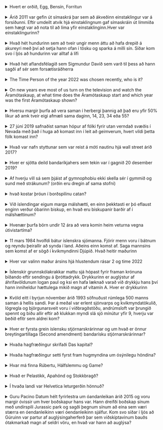 
<details>
<summary>Hvert er orðið, Egg, Bensín, Forritun</summary>
Skel (Shell) Valdi
</details>
<br>  
<details>
<summary>Árið 2011 var gefin út símaskrá þar sem að ákveðinn einstaklingur var á forsíðunni. Eftir umdeilt atvik hjá einstaklingnum gaf símaskráin út límmiða sem hægt var að nota til að líma yfir einstaklinginn.Hver var einstaklingurinn?</summary>
Eigill Einarsson Valdi
</details>
  <br>
<details>
<summary>Hvað hét hundurinn sem að tveir ungir menn áttu að hafa drepið á akureyri með því að setja hann ofan í tösku og sparka á milli sín. Síðar kom svo í ljós að hundurinn var alltaf á lífi</summary>
Lúkas Valdi
</details>
<br> 

<details>
<summary>Hvað hét aflandsfélagið sem Sigmundur Davíð sem varð til þess að hann sagði af sér sem forsætisráðherra</summary>
Wintris Valdi
</details>
<br>

<details>
<summary>The Time Person of the year 2022 was chosen recently, who is it?</summary>
Volodimir Zelensky Valdi
</details>
<br>

<details>
<summary>On new years eve most of us turn on the television and watch the Áramótaskaup, at what time does the Áramótaskaup start and which year was the first Áramótaskaup shown?</summary>
1966 and 22:30 Valdi
</details>
<br>

<details>
<summary>Hversu margir þurfa að vera saman í herbergi þannig að það eru yfir 50% líkur að amk tveir eigi afmæli sama daginn, 14, 23, 34 eða 55?</summary>
23 Halli
</details>
<br>

<details>
<summary>27 júní 2019 safnaðist saman hópur af fólki fyrir utan verndað svæðis í Nevada með það í huga að komast inn í leit að geimverum, hvert vildi þetta fólk komast inn?</summary>
Area 51 Halli
</details>
<br>

<details>
<summary>Hvað var nafn styttunar sem var reist á móti nautinu hjá wall street árið 2017?</summary>
Fearless Girl Halli
</details>
<br>

<details>
<summary>Hver er sjötta deild bandaríkjahers sem tekin var í gagnið 20 desember 2019?</summary>
Space Force Halli
</details>
<br>

<details>
<summary>Af hverju vill sá sem þjáist af gymnophobiu ekki skella sér í gymmið og sund með strákunum? (orðin eru dregin af sama stofni)</summary>
Hræðsla við nekt (Eigin og annarra) Jói
</details>
<br>

<details>
<summary>hvað kostar þróun í borðspilinu catan?</summary>
Kind, Stein og Hey Halli
</details>
<br>

<details>
<summary>Við íslendingar eigum marga málshætti, en einn þekktasti er þó eflaust enginn verður óbarinn biskup, en hvað eru biskupanir barðir af í málshættinum?</summary>
Bókum Halli
</details>
<br>

<details>
<summary>Hvenær þurfa börn undir 12 ára að vera komin heim veturna vegna útivistartíma?</summary>
átta Halli
</details>
<br>

<details>
<summary>11 mars 1984 hvolfdi bátur íslenskra sjómanna. Fjórir menn voru í bátnum og reyndu þeirallir að synda í land. Aðeins einn komst af. Saga mannsins sem komst af er sögð í kvikmyndinni Djúpið. Hvað heitir maðurinn</summary>
Guðlaugur Friðriksson Halli
</details>
<br>

<details>
<summary>Hver var valinn maður ársins hjá hlustendum rásar 2 og time 2022</summary>
Haraldur þorleifsson, zelensky Halli
</details>
<br>

<details>
<summary>Íslenskir grunnskólakrakkar mattu sjá hópast fyrir framan krónuna bíðando eftir sendingu á íþróttadrykk. Drykkurinn er auglýstur af áhrifavöldunum logan paul og ksi en hafa læknað varað við drykkju hans því hann inniheldur hættulega mikið magn af vítamín A. Hver er drykkurinn</summary>
Prime Halli
</details>
<br>

<details>
<summary>Kvöld eitt í byrjun nóvember árið 1993 söfnuðust rúmlega 500 manns saman á hellis sandi. Þar á meðal var erlent sjónvarps og kvikmyndatökulið, lögregla og björgunarsveit voru í viðbragðstöðu, andrúmsloft var þrungið spennt og biðu allir eftir að klukkan myndi slá sjö mínútur yfir 9, hverju var beðið efitr sem aldrei kom?</summary>
Geimverum Halli
</details>
<br>

<details>
<summary>Hver er fyrsta grein íslensku stjórnarskrárinnar og um hvað er önnur breytingartillaga (Second amendment) bandarísku stjórnarskrárinnar?</summary>
Ísland er sjálfsjórnar ríki... réttur til byssuhalda Halli
</details>
<br>

<details>
<summary>Hvaða hagfræðingur skrifaði Das kapital?</summary>
Karl Marx Halli
</details>
<br>

<details>
<summary>Hvaða hagfræðingur setti fyrst fram hugmyndina um ósýnilegu höndina?</summary>
Adam Smith Halli
</details>
<br>

<details>
<summary>Hvar má finna Rúbertu, Hálfslemmu og Game?</summary>
Spilaleiknum Bridge Halli
</details>
<br>

<details>
<summary>Hvað er Pelastikk, Apahönd og Stokkbragð?</summary>
Hnútar Halli
</details>
<br>

<details>
<summary>Í hvaða landi var Helvetica leturgerðin hönnuð?</summary>
Sviss Sebastian og Hófí
</details>
<br>

<details>
<summary>Guru Pacino Datum hélt fyrirlestra um óandanleikan árið 2015 og voru margir óvissir um hver boðskapur hans var. Hann dreifði boðskap sínum með undirspili Jurassic park og sagði þegnum sínum að eina sem væri stærra en óendanleikinn væri óendanleikinn sjálfur. Kom svo síðar í ljós að Gúruinn var partur af auglýsingaherferð þar sem viðskiptavinum bauðs ótakmarkað magn af seldri vöru, en hvað var hann að auglýsa?</summary>
Gagnamagn (Hringdu) Halli
</details>
<br>
